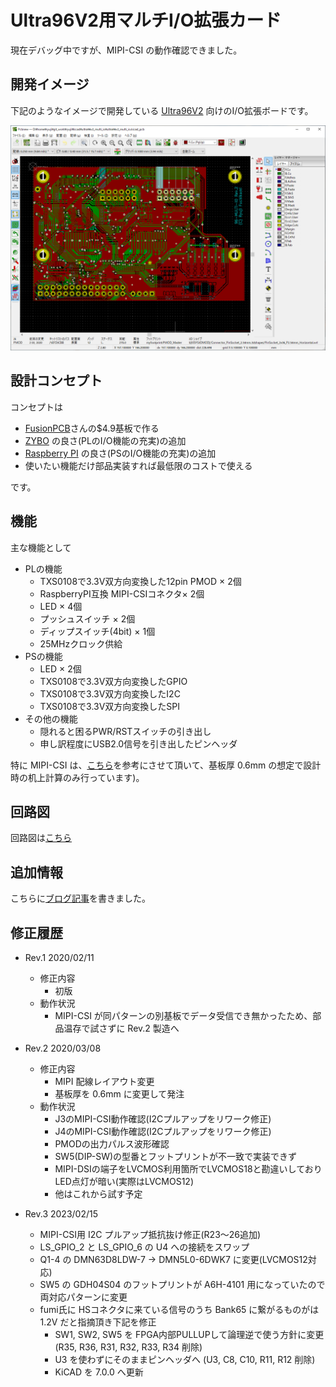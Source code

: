 # Ultra96V2用マルチI/O拡張カード

現在デバッグ中ですが、MIPI-CSI の動作確認できました。

## 開発イメージ

下記のようなイメージで開発している [Ultra96V2](https://www.avnet.com/wps/portal/japan/products/product-highlights/ultra96/) 向けのI/O拡張ボードです。

 ![開発イメージ](documents/develop_image.png "開発イメージ")


## 設計コンセプト

コンセプトは

- [FusionPCB](https://www.fusionpcb.jp)さんの$4.9基板で作る
- [ZYBO](https://reference.digilentinc.com/reference/programmable-logic/zybo-z7/start) の良さ(PLのI/O機能の充実)の追加
- [Raspberry PI](https://ja.wikipedia.org/wiki/Raspberry_Pi) の良さ(PSのI/O機能の充実)の追加
- 使いたい機能だけ部品実装すれば最低限のコストで使える

です。

## 機能

主な機能として

- PLの機能
    - TXS0108で3.3V双方向変換した12pin PMOD × 2個
    - RaspberryPI互換 MIPI-CSIコネクタ× 2個
    - LED × 4個
    - プッシュスイッチ × 2個 
    - ディップスイッチ(4bit) × 1個 
    - 25MHzクロック供給
- PSの機能
    - LED × 2個
    - TXS0108で3.3V双方向変換したGPIO
    - TXS0108で3.3V双方向変換したI2C
    - TXS0108で3.3V双方向変換したSPI
- その他の機能
    - 隠れると困るPWR/RSTスイッチの引き出し
    - 申し訳程度にUSB2.0信号を引き出したピンヘッダ


特に MIPI-CSI は、[こちら](http://nahitafu.cocolog-nifty.com/nahitafu/2008/11/post-57a1.html)を参考にさせて頂いて、基板厚 0.6mm の想定で設計時の机上計算のみ行っています)。


## 回路図

回路図は[こちら](documents/ultra96v2_multi_io_schematic.pdf)


## 追加情報

こちらに[ブログ記事](https://ryuz.hatenablog.com/entry/2020/07/26/215500)を書きました。


## 修正履歴

- Rev.1 2020/02/11
   - 修正内容
       - 初版
   - 動作状況
       - MIPI-CSI が同パターンの別基板でデータ受信でき無かったため、部品温存で試さずに Rev.2 製造へ

- Rev.2 2020/03/08
   - 修正内容
       - MIPI 配線レイアウト変更
       - 基板厚を 0.6mm に変更して発注
   - 動作状況
       - J3のMIPI-CSI動作確認(I2Cプルアップをリワーク修正)
       - J4のMIPI-CSI動作確認(I2Cプルアップをリワーク修正)
       - PMODの出力パルス波形確認
       - SW5(DIP-SW)の型番とフットプリントが不一致で実装できず
       - MIPI-DSIの端子をLVCMOS利用箇所でLVCMOS18と勘違いしておりLED点灯が暗い(実際はLVCMOS12)
       - 他はこれから試す予定

- Rev.3 2023/02/15
   - MIPI-CSI用 I2C プルアップ抵抗抜け修正(R23～26追加)
   - LS_GPIO_2 と LS_GPIO_6 の U4 への接続をスワップ
   - Q1-4 の DMN63D8LDW-7 -> DMN5L0-6DWK7 に変更(LVCMOS12対応)
   - SW5 の GDH04S04 のフットプリントが A6H-4101 用になっていたので両対応パターンに変更
   - fumi氏に HSコネクタに来ている信号のうち Bank65 に繋がるものがは 1.2V だと指摘頂き下記を修正
       - SW1, SW2, SW5 を FPGA内部PULLUPして論理逆で使う方針に変更(R35, R36, R31, R32, R33, R34 削除)
       - U3 を使わずにそのままピンヘッダへ (U3, C8, C10, R11, R12 削除)
       - KiCAD を 7.0.0 へ更新

